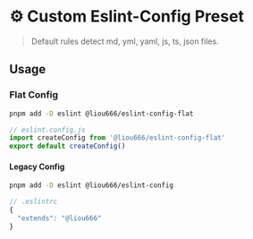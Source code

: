 # ⚙️ Custom Eslint-Config Preset

>Default rules detect md, yml, yaml, js, ts, json files.

## Usage

### Flat Config

``` bash
pnpm add -D eslint @liou666/eslint-config-flat
```

``` js
// eslint.config.js
import createConfig from '@liou666/eslint-config-flat'
export default createConfig()
```

#### Legacy Config

``` bash
pnpm add -D eslint @liou666/eslint-config
```

``` js
// .eslintrc
{
  "extends": "@liou666"
}
```
